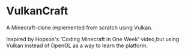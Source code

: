 # VulkanCraft
A Minecraft-clone implemented from scratch using Vulkan.

Inspired by Hopson's 'Coding Minecraft in One Week' video,but using Vulkan instead of OpenGL as a way to learn the platform.